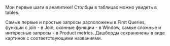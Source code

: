 Мои первые шаги в аналитике!
Столбцы в таблицах можно увидеть в tables.

Самые первые и простые запросы расположены в First Queries,
функции с join - в Join, оконные функции - в Window, 
самые сложные и интересные запросы - в Product metrics.
Дашборды сохраненены в виде картинок с соответствующими названиями.
